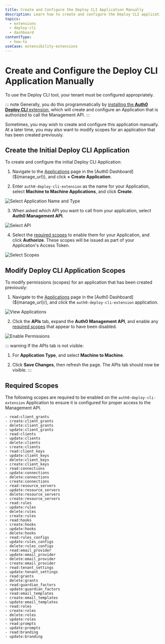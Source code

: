 ```yaml
---
title: Create and Configure the Deploy CLI Application Manually
description: Learn how to create and configure the Deploy CLI application for use with the Deploy CLI tool. This can be done programmatically using the Auth0 Deploy CLI extension.
topics:
  - extensions
  - deploy-cli
  - dashboard
contentType:
  - how-to
useCase: extensibility-extensions
---
```

# Create and Configure the Deploy CLI Application Manually

To use the Deploy CLI tool, your tenant must be configured appropriately.

::: note
Generally, you do this programmatically by [installing the **Auth0 Deploy CLI** extension](/extensions/deploy-cli/guides/install-deploy-cli#install-the-deploy-cli-extension), which will create and configure an Application that is authorized to call the Management API.
:::

Sometimes, you may wish to create and configure this application manually. At a later time, you may also want to modify scopes for an application that has been created previously.

## Create the Initial Deploy CLI Application

To create and configure the initial Deploy CLI Application:

1. Navigate to the [Applications](${manage_url}/#/applications) page in the [Auth0 Dashboard](${manage_url}), and click **+ Create Application**.

2. Enter `auth0-deploy-cli-extension` as the name for your Application, select **Machine to Machine Applications**, and click **Create**.

![Select Application Name and Type](/media/articles/applications/create-client-popup.png)

3. When asked which API you want to call from your application, select **Auth0 Management API**.

![Select API](/media/articles/applications/m2m-select-api.png)

4. Select the [required scopes](#required-scopes) to enable them for your Application, and click **Authorize**. These scopes will be issued as part of your Application's Access Token.

![Select Scopes](/media/articles/applications/m2m-select-scopes.png)

## Modify Deploy CLI Application Scopes
To modify permissions (scopes) for an application that has been created previously:

1. Navigate to the [Applications](${manage_url}/#/applications) page in the [Auth0 Dashboard](${manage_url}/), and click the `auth0-deploy-cli-extension` application.

![View Applications](/media/articles/extensions/deploy-cli/deploy-cli-app-list.png)

2. Click the **APIs** tab, expand the **Auth0 Management API**, and enable any [required scopes](#required-scopes) that appear to have been disabled.

![Enable Permissions](/media/articles/extensions/deploy-cli/deploy-cli-enable-permissions.png)

::: warning
If the APIs tab is not visible:

1. For **Application Type**, and select **Machine to Machine**. 

2. Click **Save Changes**, then refresh the page. The APIs tab should now be visible.
:::

## Required Scopes

The following scopes are required to be enabled on the `auth0-deploy-cli-extension` Application to ensure it is configured for proper access to the Management API.

    - read:client_grants
    - create:client_grants
    - delete:client_grants
    - update:client_grants
    - read:clients
    - update:clients
    - delete:clients
    - create:clients
    - read:client_keys
    - update:client_keys
    - delete:client_keys
    - create:client_keys
    - read:connections
    - update:connections
    - delete:connections
    - create:connections
    - read:resource_servers
    - update:resource_servers
    - delete:resource_servers
    - create:resource_servers
    - read:rules
    - update:rules
    - delete:rules
    - create:rules
    - read:hooks
    - create:hooks
    - update:hooks
    - delete:hooks
    - read:rules_configs
    - update:rules_configs
    - delete:rules_configs
    - read:email_provider
    - update:email_provider
    - delete:email_provider
    - create:email_provider
    - read:tenant_settings
    - update:tenant_settings
    - read:grants
    - delete:grants
    - read:guardian_factors
    - update:guardian_factors
    - read:email_templates
    - create:email_templates
    - update:email_templates
    - read:roles
    - create:roles
    - delete:roles
    - update:roles
    - read:prompts
    - update:prompts
    - read:branding
    - update:branding